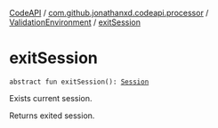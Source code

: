 [CodeAPI](../../index.md) / [com.github.jonathanxd.codeapi.processor](../index.md) / [ValidationEnvironment](index.md) / [exitSession](.)

# exitSession

`abstract fun exitSession(): `[`Session`](-session/index.md)

Exists current session.

Returns exited session.

